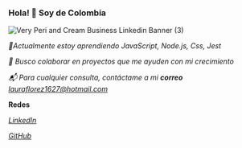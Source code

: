 ### Hola! 👋 Soy de Colombia


![Very Peri and Cream Business Linkedin Banner (3)](https://user-images.githubusercontent.com/121992038/236929722-e20916eb-d098-4cc1-96b1-929a2072849c.png)

*🌱Actualmente estoy aprendiendo JavaScript, Node.js, Css, Jest*

*👯 Busco colaborar en proyectos que me ayuden con mi crecimiento*

*📬 Para cualquier consulta, contáctame a mi ***correo*** lauraflorez1627@hotmail.com*

**Redes**

*[ LinkedIn ](https://www.linkedin.com/in/laura-fl%C3%B3rez/)*

*[ GitHub ](https://github.com/lauraflorezt)*




